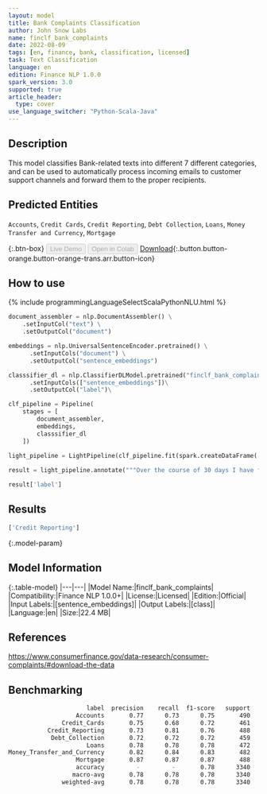 ```yaml
---
layout: model
title: Bank Complaints Classification
author: John Snow Labs
name: finclf_bank_complaints
date: 2022-08-09
tags: [en, finance, bank, classification, licensed]
task: Text Classification
language: en
edition: Finance NLP 1.0.0
spark_version: 3.0
supported: true
article_header:
  type: cover
use_language_switcher: "Python-Scala-Java"
---
```


## Description

This model classifies Bank-related texts into different 7 different categories, and can be used to automatically process incoming emails to customer support channels and forward them to the proper recipients.

## Predicted Entities

`Accounts`, `Credit Cards`, `Credit Reporting`, `Debt Collection`, `Loans`, `Money Transfer and Currency`, `Mortgage`

{:.btn-box}
<button class="button button-orange" disabled>Live Demo</button>
<button class="button button-orange" disabled>Open in Colab</button>
[Download](https://s3.amazonaws.com/auxdata.johnsnowlabs.com/finance/models/finclf_bank_complaints_en_1.0.0_3.2_1660035048303.zip){:.button.button-orange.button-orange-trans.arr.button-icon}

## How to use



<div class="tabs-box" markdown="1">
{% include programmingLanguageSelectScalaPythonNLU.html %}

```python
document_assembler = nlp.DocumentAssembler() \
    .setInputCol("text") \
    .setOutputCol("document")

embeddings = nlp.UniversalSentenceEncoder.pretrained() \
      .setInputCols("document") \
      .setOutputCol("sentence_embeddings")

classsifier_dl = nlp.ClassifierDLModel.pretrained("finclf_bank_complaints", "en", "finance/models")\
      .setInputCols(["sentence_embeddings"])\
      .setOutputCol("label")\

clf_pipeline = Pipeline(
    stages = [
        document_assembler,
        embeddings,
        classsifier_dl
    ])
    
light_pipeline = LightPipeline(clf_pipeline.fit(spark.createDataFrame([['']]).toDF("text")))

result = light_pipeline.annotate("""Over the course of 30 days I have filed a dispute in regards to inaccurate and false information on my credit report. Ive attached a copy of my dispute mailed in certified to Equifax and they are still reporting these incorrect items. According to the fair credit ACT, section 609 ( a ) ( 1 ) ( A ) they are required by Federal Law to only report Accurate information and the have not done so. They have not provided me with any proof i.e. and original consumer contract with my signature on it proving that this is my account.Further more, I would like to make a formal complaint that Ive tried calling Equifax Over 10 times this week and every single time Ive called Ive asked for a representative in the fraud dispute department wants transfer it over there when you speak to the representative and let them know that you are looking to dispute inquiries and accounts due to fraud they immediately transfer you to their survey line essentially ending the call. I believe Equifax is training their representatives to not help consumers over the phone and performing unethical practices. Once I finally got a hold of a representative she told me that she could not help because I did not send in my Social Security card which violates my consumer rights. So Im Making a formal CFPB complaint that you will correct Equifaxs actions. Below Ive written what is also included in the files uploaded, my disputes for inaccuracies on my credit report.""")

result['label']
```

</div>

## Results

```bash
['Credit Reporting']
```

{:.model-param}
## Model Information

{:.table-model}
|---|---|
|Model Name:|finclf_bank_complaints|
|Compatibility:|Finance NLP 1.0.0+|
|License:|Licensed|
|Edition:|Official|
|Input Labels:|[sentence_embeddings]|
|Output Labels:|[class]|
|Language:|en|
|Size:|22.4 MB|

## References

https://www.consumerfinance.gov/data-research/consumer-complaints/#download-the-data

## Benchmarking

```bash
                      label  precision    recall  f1-score   support
                   Accounts       0.77      0.73      0.75       490
               Credit_Cards       0.75      0.68      0.72       461
           Credit_Reporting       0.73      0.81      0.76       488
            Debt_Collection       0.72      0.72      0.72       459
                      Loans       0.78      0.78      0.78       472
Money_Transfer_and_Currency       0.82      0.84      0.83       482
                   Mortgage       0.87      0.87      0.87       488
                   accuracy         -         -       0.78      3340
                  macro-avg       0.78      0.78      0.78      3340
               weighted-avg       0.78      0.78      0.78      3340
```